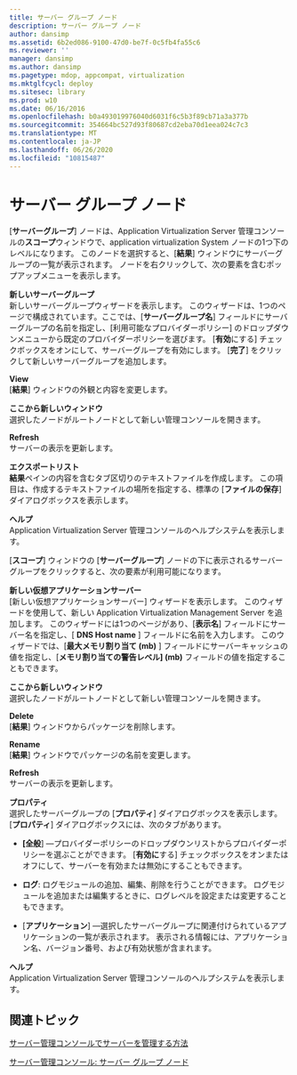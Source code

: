 ```yaml
---
title: サーバー グループ ノード
description: サーバー グループ ノード
author: dansimp
ms.assetid: 6b2ed086-9100-47d0-be7f-0c5fb4fa55c6
ms.reviewer: ''
manager: dansimp
ms.author: dansimp
ms.pagetype: mdop, appcompat, virtualization
ms.mktglfcycl: deploy
ms.sitesec: library
ms.prod: w10
ms.date: 06/16/2016
ms.openlocfilehash: b0a493019976040d6031f6c5b3f89cb71a3a377b
ms.sourcegitcommit: 354664bc527d93f80687cd2eba70d1eea024c7c3
ms.translationtype: MT
ms.contentlocale: ja-JP
ms.lasthandoff: 06/26/2020
ms.locfileid: "10815487"
---
```

# サーバー グループ ノード


[**サーバーグループ**] ノードは、Application Virtualization Server 管理コンソールの**スコープ**ウィンドウで、application virtualization System ノードの1つ下のレベルになります。 このノードを選択すると、[**結果**] ウィンドウにサーバーグループの一覧が表示されます。 ノードを右クリックして、次の要素を含むポップアップメニューを表示します。

<a href="" id="new-server-group"></a>**新しいサーバーグループ**  
新しいサーバーグループウィザードを表示します。 このウィザードは、1つのページで構成されています。ここでは、[**サーバーグループ名**] フィールドにサーバーグループの名前を指定し、[利用可能なプロバイダーポリシー] のドロップダウンメニューから既定のプロバイダーポリシーを選びます。 [**有効**にする] チェックボックスをオンにして、サーバーグループを有効にします。 [**完了**] をクリックして新しいサーバーグループを追加します。

<a href="" id="view"></a>**View**  
[**結果**] ウィンドウの外観と内容を変更します。

<a href="" id="new-window-from-here"></a>**ここから新しいウィンドウ**  
選択したノードがルートノードとして新しい管理コンソールを開きます。

<a href="" id="refresh"></a>**Refresh**  
サーバーの表示を更新します。

<a href="" id="export-list"></a>**エクスポートリスト**  
**結果**ペインの内容を含むタブ区切りのテキストファイルを作成します。 この項目は、作成するテキストファイルの場所を指定する、標準の [**ファイルの保存**] ダイアログボックスを表示します。

<a href="" id="help"></a>**ヘルプ**  
Application Virtualization Server 管理コンソールのヘルプシステムを表示します。

[**スコープ**] ウィンドウの [**サーバーグループ**] ノードの下に表示されるサーバーグループをクリックすると、次の要素が利用可能になります。

<a href="" id="new-virtual-application-server"></a>**新しい仮想アプリケーションサーバー**  
[新しい仮想アプリケーションサーバー] ウィザードを表示します。 このウィザードを使用して、新しい Application Virtualization Management Server を追加します。 このウィザードには1つのページがあり、[**表示名**] フィールドにサーバー名を指定し、[ **DNS Host name** ] フィールドに名前を入力します。 このウィザードでは、[**最大メモリ割り当て (mb)** ] フィールドにサーバーキャッシュの値を指定し、[**メモリ割り当ての警告レベル] (mb)** フィールドの値を指定することもできます。

<a href="" id="new-window-from-here"></a>**ここから新しいウィンドウ**  
選択したノードがルートノードとして新しい管理コンソールを開きます。

<a href="" id="delete"></a>**Delete**  
[**結果**] ウィンドウからパッケージを削除します。

<a href="" id="rename"></a>**Rename**  
[**結果**] ウィンドウでパッケージの名前を変更します。

<a href="" id="refresh"></a>**Refresh**  
サーバーの表示を更新します。

<a href="" id="properties"></a>**プロパティ**  
選択したサーバーグループの [**プロパティ**] ダイアログボックスを表示します。 [**プロパティ**] ダイアログボックスには、次のタブがあります。

-   **[全般**] —プロバイダーポリシーのドロップダウンリストからプロバイダーポリシーを選ぶことができます。 [**有効に**する] チェックボックスをオンまたはオフにして、サーバーを有効または無効にすることもできます。

-   **ログ**: ログモジュールの追加、編集、削除を行うことができます。 ログモジュールを追加または編集するときに、ログレベルを設定または変更することもできます。

-   [**アプリケーション**] —選択したサーバーグループに関連付けられているアプリケーションの一覧が表示されます。 表示される情報には、アプリケーション名、バージョン番号、および有効状態が含まれます。

<a href="" id="help"></a>**ヘルプ**  
Application Virtualization Server 管理コンソールのヘルプシステムを表示します。

## 関連トピック


[サーバー管理コンソールでサーバーを管理する方法](how-to-manage-servers-in-the-server-management-console.md)

[サーバー管理コンソール: サーバー グループ ノード](server-management-console-server-groups-node.md)

 

 





